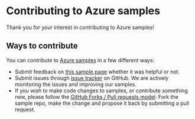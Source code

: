 # Contributing to Azure samples

Thank you for your interest in contributing to Azure samples!

## Ways to contribute

You can contribute to [Azure samples](https://github.com/Azure-Samples/cosmosdb-dotnet-create-cosmosdb-and-configure-firewall) in a few different ways:

- Submit feedback on [this sample page](https://azure.microsoft.com/documentation/samples/cosmosdb-dotnet-create-cosmosdb-and-configure-firewall/) whether it was helpful or not.  
- Submit issues through [issue tracker](https://github.com/Azure-Samples/cosmosdb-dotnet-create-cosmosdb-and-configure-firewall/issues) on GitHub. We are actively monitoring the issues and improving our samples.
- If you wish to make code changes to samples, or contribute something new, please follow the [GitHub Forks / Pull requests model](https://help.github.com/articles/fork-a-repo/): Fork the sample repo, make the change and propose it back by submitting a pull request.